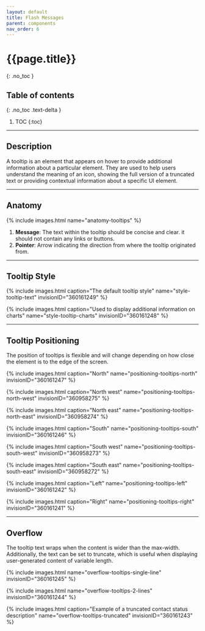 ```yaml
---
layout: default
title: Flash Messages
parent: components
nav_order: 6
---
```


# {{page.title}}
{: .no_toc }

## Table of contents
{: .no_toc .text-delta }

1. TOC
{:toc}

---

## Description

A tooltip is an element that appears on hover to provide additional information about a particular element.
They are used to help users understand the meaning of an icon, showing the full version of a truncated text or providing contextual information about a specific UI element.

---

## Anatomy

{% include images.html name="anatomy-tooltips" %}

1. **Message**: The text within the tooltip should be concise and clear. it should not contain any links or buttons.
2. **Pointer**: Arrow indicating the direction from where the tooltip originated from.


---

## Tooltip Style


{% include images.html caption="The default tooltip style" name="style-tooltip-text" invisionID="360161249" %}

{% include images.html caption="Used to display additional information on charts" name="style-tooltip-charts" invisionID="360161248" %}

---

## Tooltip Positioning

The position of tooltips is flexible and will change depending on how close the element is to the edge of the screen.

{% include images.html caption="North" name="positioning-tooltips-north" invisionID="360161247" %}

{% include images.html caption="North west" name="positioning-tooltips-north-west" invisionID="360958275" %}

{% include images.html caption="North east" name="positioning-tooltips-north-east" invisionID="360958274" %}

{% include images.html caption="South" name="positioning-tooltips-south" invisionID="360161246" %}

{% include images.html caption="South west" name="positioning-tooltips-south-west" invisionID="360958273" %}

{% include images.html caption="South east" name="positioning-tooltips-south-east" invisionID="360958272" %}

{% include images.html caption="Left" name="positioning-tooltips-left" invisionID="360161242" %}

{% include images.html caption="Right" name="positioning-tooltips-right" invisionID="360161241" %}

---

## Overflow

The tooltip text wraps when the content is wider than the max-width. Additionally, the text can be set to truncate, which is useful when displaying user-generated content of variable length.

{% include images.html name="overflow-tooltips-single-line" invisionID="360161245" %}

{% include images.html name="overflow-tooltips-2-lines" invisionID="360161244" %}

{% include images.html caption="Example of a truncated contact status description" name="overflow-tooltips-truncated" invisionID="360161243" %}
